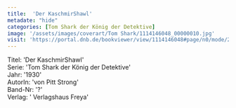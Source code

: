 ```yaml
---
title:  'Der KaschmirShawl'
metadate: "hide"
categories: [Tom Shark der König der Detektive]
image: '/assets/images/coverart/Tom Shark/1114146048_00000010.jpg'
visit: 'https://portal.dnb.de/bookviewer/view/1114146048#page/n0/mode/2up'
---
```

Titel: 'Der KaschmirShawl' <br>
Serie: 'Tom Shark der König der Detektive' <br>
Jahr: '1930' <br>
AutorIn: 'von Pitt Strong' <br>
Band-Nr: '?' <br>
Verlag: ' Verlagshaus Freya'